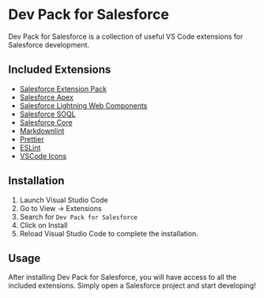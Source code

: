 # Dev Pack for Salesforce

Dev Pack for Salesforce is a collection of useful VS Code extensions for Salesforce development.

## Included Extensions

-   [Salesforce Extension Pack](https://marketplace.visualstudio.com/items?itemName=salesforce.salesforcedx-vscode-extension-pack)
-   [Salesforce Apex](https://marketplace.visualstudio.com/items?itemName=salesforce.salesforcedx-vscode-apex)
-   [Salesforce Lightning Web Components](https://marketplace.visualstudio.com/items?itemName=salesforce.salesforcedx-vscode-lwc)
-   [Salesforce SOQL](https://marketplace.visualstudio.com/items?itemName=salesforce.salesforcedx-vscode-soql)
-   [Salesforce Core](https://marketplace.visualstudio.com/items?itemName=salesforce.salesforcedx-vscode-core)
-   [Markdownlint](https://marketplace.visualstudio.com/items?itemName=DavidAnson.vscode-markdownlint)
-   [Prettier](https://marketplace.visualstudio.com/items?itemName=esbenp.prettier-vscode)
-   [ESLint](https://marketplace.visualstudio.com/items?itemName=dbaeumer.vscode-eslint)
-   [VSCode Icons](https://marketplace.visualstudio.com/items?itemName=vscode-icons-team.vscode-icons)

## Installation

1.  Launch Visual Studio Code
2.  Go to View → Extensions
3.  Search for `Dev Pack for Salesforce`
4.  Click on Install
5.  Reload Visual Studio Code to complete the installation.

## Usage

After installing Dev Pack for Salesforce, you will have access to all the included extensions. Simply open a Salesforce project and start developing!